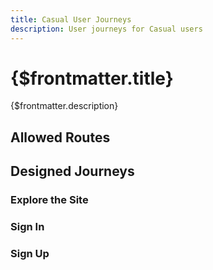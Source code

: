 ```yaml
---
title: Casual User Journeys
description: User journeys for Casual users
---
```


# {$frontmatter.title}

{$frontmatter.description}

## Allowed Routes

## Designed Journeys

### Explore the Site

### Sign In

### Sign Up
